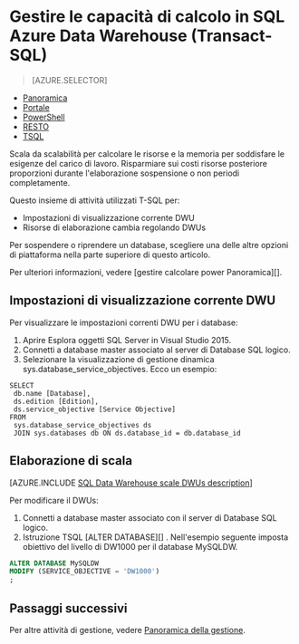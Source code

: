 <properties
   pageTitle="Gestire le capacità di calcolo in Azure SQL dati Warehouse (REST) | Microsoft Azure"
   description="Attività di Transact-SQL (Transact-SQL) per le prestazioni di scalabilità regolando DWUs. Salvare i costi ridimensionando durante non periodi."
   services="sql-data-warehouse"
   documentationCenter="NA"
   authors="barbkess"
   manager="barbkess"
   editor=""/>

<tags
   ms.service="sql-data-warehouse"
   ms.devlang="NA"
   ms.topic="article"
   ms.tgt_pltfrm="NA"
   ms.workload="data-services"
   ms.date="08/08/2016"
   ms.author="barbkess;sonyama"/>

# <a name="manage-compute-power-in-azure-sql-data-warehouse-t-sql"></a>Gestire le capacità di calcolo in SQL Azure Data Warehouse (Transact-SQL)

> [AZURE.SELECTOR]
- [Panoramica](sql-data-warehouse-manage-compute-overview.md)
- [Portale](sql-data-warehouse-manage-compute-portal.md)
- [PowerShell](sql-data-warehouse-manage-compute-powershell.md)
- [RESTO](sql-data-warehouse-manage-compute-rest-api.md)
- [TSQL](sql-data-warehouse-manage-compute-tsql.md)


Scala da scalabilità per calcolare le risorse e la memoria per soddisfare le esigenze del carico di lavoro. Risparmiare sui costi risorse posteriore proporzioni durante l'elaborazione sospensione o non periodi completamente. 

Questo insieme di attività utilizzati T-SQL per:

- Impostazioni di visualizzazione corrente DWU
- Risorse di elaborazione cambia regolando DWUs

Per sospendere o riprendere un database, scegliere una delle altre opzioni di piattaforma nella parte superiore di questo articolo.

Per ulteriori informazioni, vedere [gestire calcolare power Panoramica][].

<a name="current-dwu-bk"></a>

## <a name="view-current-dwu-settings"></a>Impostazioni di visualizzazione corrente DWU

Per visualizzare le impostazioni correnti DWU per i database:

1. Aprire Esplora oggetti SQL Server in Visual Studio 2015.
2. Connetti a database master associato al server di Database SQL logico.
2. Selezionare la visualizzazione di gestione dinamica sys.database_service_objectives. Ecco un esempio: 

```
SELECT
 db.name [Database],
 ds.edition [Edition],
 ds.service_objective [Service Objective]
FROM
 sys.database_service_objectives ds
 JOIN sys.databases db ON ds.database_id = db.database_id
```

<a name="scale-dwu-bk"></a>
<a name="scale-compute-bk"></a>

## <a name="scale-compute"></a>Elaborazione di scala

[AZURE.INCLUDE [SQL Data Warehouse scale DWUs description](../../includes/sql-data-warehouse-scale-dwus-description.md)]

Per modificare il DWUs:


1. Connetti a database master associato con il server di Database SQL logico.
2. Istruzione TSQL [ALTER DATABASE][] . Nell'esempio seguente imposta obiettivo del livello di DW1000 per il database MySQLDW. 

```Sql
ALTER DATABASE MySQLDW
MODIFY (SERVICE_OBJECTIVE = 'DW1000')
;
```

<a name="next-steps-bk"></a>

## <a name="next-steps"></a>Passaggi successivi

Per altre attività di gestione, vedere [Panoramica della gestione][].

<!--Image references-->

<!--Article references-->
[Service capacity limits]: ./sql-data-warehouse-service-capacity-limits.md
[Panoramica della gestione]: ./sql-data-warehouse-overview-manage.md
[Gestire calcolo power Panoramica]: ./sql-data-warehouse-manage-compute-overview.md

<!--MSDN references-->

[LA MODIFICA DEL DATABASE]: https://msdn.microsoft.com/library/mt204042.aspx


<!--Other Web references-->

[Azure portal]: http://portal.azure.com/
